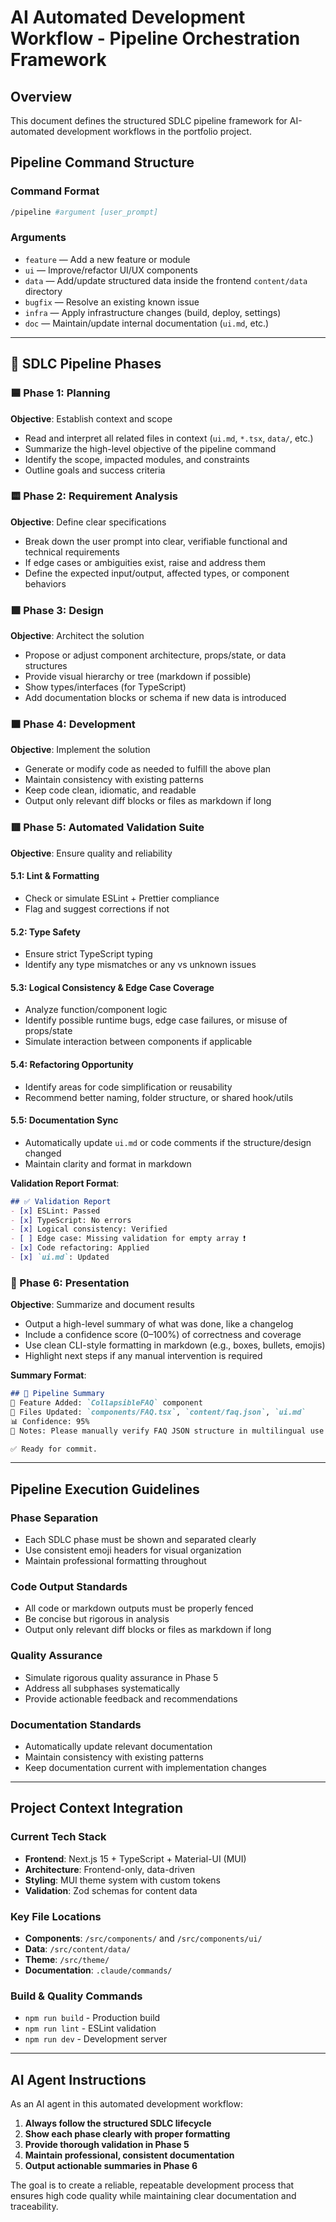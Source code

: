 # AI Automated Development Workflow - Pipeline Orchestration Framework

## Overview
This document defines the structured SDLC pipeline framework for AI-automated development workflows in the portfolio project.

## Pipeline Command Structure

### Command Format
```bash
/pipeline #argument [user_prompt]
```

### Arguments
- `feature` — Add a new feature or module
- `ui` — Improve/refactor UI/UX components  
- `data` — Add/update structured data inside the frontend `content/data` directory
- `bugfix` — Resolve an existing known issue
- `infra` — Apply infrastructure changes (build, deploy, settings)
- `doc` — Maintain/update internal documentation (`ui.md`, etc.)

---

## 🎯 SDLC Pipeline Phases

### 🟦 Phase 1: Planning
**Objective**: Establish context and scope
- Read and interpret all related files in context (`ui.md`, `*.tsx`, `data/`, etc.)
- Summarize the high-level objective of the pipeline command
- Identify the scope, impacted modules, and constraints
- Outline goals and success criteria

### 🟨 Phase 2: Requirement Analysis
**Objective**: Define clear specifications
- Break down the user prompt into clear, verifiable functional and technical requirements
- If edge cases or ambiguities exist, raise and address them
- Define the expected input/output, affected types, or component behaviors

### 🟩 Phase 3: Design
**Objective**: Architect the solution
- Propose or adjust component architecture, props/state, or data structures
- Provide visual hierarchy or tree (markdown if possible)
- Show types/interfaces (for TypeScript)
- Add documentation blocks or schema if new data is introduced

### 🟧 Phase 4: Development
**Objective**: Implement the solution
- Generate or modify code as needed to fulfill the above plan
- Maintain consistency with existing patterns
- Keep code clean, idiomatic, and readable
- Output only relevant diff blocks or files as markdown if long

### 🟥 Phase 5: Automated Validation Suite
**Objective**: Ensure quality and reliability

#### 5.1: Lint & Formatting
- Check or simulate ESLint + Prettier compliance
- Flag and suggest corrections if not

#### 5.2: Type Safety
- Ensure strict TypeScript typing
- Identify any type mismatches or any vs unknown issues

#### 5.3: Logical Consistency & Edge Case Coverage
- Analyze function/component logic
- Identify possible runtime bugs, edge case failures, or misuse of props/state
- Simulate interaction between components if applicable

#### 5.4: Refactoring Opportunity
- Identify areas for code simplification or reusability
- Recommend better naming, folder structure, or shared hook/utils

#### 5.5: Documentation Sync
- Automatically update `ui.md` or code comments if the structure/design changed
- Maintain clarity and format in markdown

**Validation Report Format**:
```md
## ✅ Validation Report
- [x] ESLint: Passed
- [x] TypeScript: No errors
- [x] Logical consistency: Verified
- [ ] Edge case: Missing validation for empty array ❗
- [x] Code refactoring: Applied
- [x] `ui.md`: Updated
```

### 🎨 Phase 6: Presentation
**Objective**: Summarize and document results
- Output a high-level summary of what was done, like a changelog
- Include a confidence score (0–100%) of correctness and coverage
- Use clean CLI-style formatting in markdown (e.g., boxes, bullets, emojis)
- Highlight next steps if any manual intervention is required

**Summary Format**:
```md
## 🧾 Pipeline Summary
🔧 Feature Added: `CollapsibleFAQ` component
📂 Files Updated: `components/FAQ.tsx`, `content/faq.json`, `ui.md`
📊 Confidence: 95%
🚧 Notes: Please manually verify FAQ JSON structure in multilingual use case

✅ Ready for commit.
```

---

## Pipeline Execution Guidelines

### Phase Separation
- Each SDLC phase must be shown and separated clearly
- Use consistent emoji headers for visual organization
- Maintain professional formatting throughout

### Code Output Standards
- All code or markdown outputs must be properly fenced
- Be concise but rigorous in analysis
- Output only relevant diff blocks or files as markdown if long

### Quality Assurance
- Simulate rigorous quality assurance in Phase 5
- Address all subphases systematically
- Provide actionable feedback and recommendations

### Documentation Standards
- Automatically update relevant documentation
- Maintain consistency with existing patterns
- Keep documentation current with implementation changes

---

## Project Context Integration

### Current Tech Stack
- **Frontend**: Next.js 15 + TypeScript + Material-UI (MUI)
- **Architecture**: Frontend-only, data-driven
- **Styling**: MUI theme system with custom tokens
- **Validation**: Zod schemas for content data

### Key File Locations
- **Components**: `/src/components/` and `/src/components/ui/`
- **Data**: `/src/content/data/`
- **Theme**: `/src/theme/`
- **Documentation**: `.claude/commands/`

### Build & Quality Commands
- `npm run build` - Production build
- `npm run lint` - ESLint validation
- `npm run dev` - Development server

---

## AI Agent Instructions

As an AI agent in this automated development workflow:

1. **Always follow the structured SDLC lifecycle**
2. **Show each phase clearly with proper formatting**
3. **Provide thorough validation in Phase 5**
4. **Maintain professional, consistent documentation**
5. **Output actionable summaries in Phase 6**

The goal is to create a reliable, repeatable development process that ensures high code quality while maintaining clear documentation and traceability.
